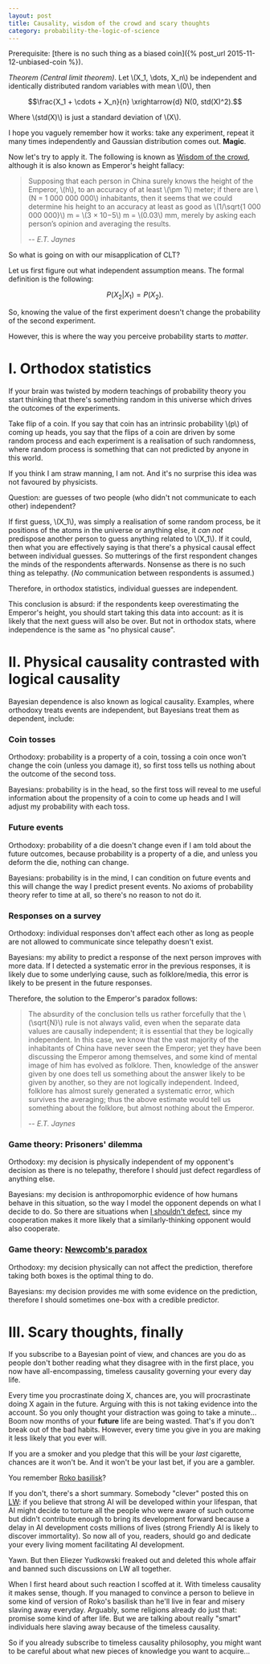 ```yaml
---
layout: post
title: Causality, wisdom of the crowd and scary thoughts
category: probability-the-logic-of-science
---
```


Prerequisite: [there is no such thing as a biased coin]({% post_url 2015-11-12-unbiased-coin %}).

*Theorem (Central limit theorem)*. Let \\(X_1, \dots, X_n\\) be independent and
identically distributed random variables with mean \\(0\\), then

$$\frac{X_1 + \cdots + X_n}{n} \xrightarrow{d} N(0, std(X)^2).$$

Where \\(std(X)\\) is just a standard deviation of \\(X\\).

I hope you vaguely remember how it works: take any experiment, repeat it many
times independently and Gaussian distribution comes out. **Magic**.

Now let's try to apply it. The following is known as [Wisdom of the
crowd][wisdom], although it is also known as Emperor's height fallacy:

> Supposing that each person in China surely knows the height of the Emperor,
> \\(h\\), to an accuracy of at least \\(\pm 1\\) meter; if there are \\(N = 1
> 000 000 000\\) inhabitants, then it seems that we could determine his height
> to an accuracy at least as good as \\(1/\sqrt{1 000 000 000}\\) m = \\(3 ×
> 10−5\\) m = \\(0.03\\) mm, merely by asking each person’s opinion and
> averaging the results.
>
> -- <cite>E.T. Jaynes</cite>

So what is going on with our misapplication of CLT?

Let us first figure out what independent assumption means.  The formal
definition is the following:

$$P(X_2 | X_1) = P(X_2).$$

So, knowing the value of the first experiment doesn't change the probability
of the second experiment.

However, this is where the way you perceive probability starts to *matter*.

# I. Orthodox statistics

If your brain was twisted by modern teachings of probability theory you start
thinking that there's something random in this universe which drives the
outcomes of the experiments.

Take flip of a coin. If you say that coin has an intrinsic probability \\(p\\)
of coming up heads, you say that the flips of a coin are driven by some random
process and each experiment is a realisation of such randomness, where random
process is something that can not predicted by anyone in this world.

If you think I am straw manning, I am not. And it's no surprise this idea was
not favoured by physicists.

Question: are guesses of two people (who didn't not communicate to each other)
independent?

If first guess, \\(X_1\\), was simply a realisation of some random process,
be it positions of the atoms in the universe or anything else, it *can not*
predispose another person to guess anything related to \\(X_1\\). If it could,
then what you are effectively saying is that there's a physical causal effect
between individual guesses. So mutterings of the first respondent changes the
minds of the respondents afterwards. Nonsense as there is no such thing as
telepathy. (*No* communication between respondents is assumed.)

Therefore, in orthodox statistics, individual guesses are independent.

This conclusion is absurd: if the respondents keep overestimating the Emperor's
height, you should start taking this data into account: as it is likely that
the next guess will also be over. But not in orthodox stats, where
independence is the same as "no physical cause".

# II. Physical causality contrasted with logical causality

Bayesian dependence is also known as logical causality. Examples, where
orthodoxy treats events are independent, but Bayesians treat them as dependent,
include:

### Coin tosses

Orthodoxy: probability is a property of a coin, tossing a coin once won't
change the coin (unless you damage it), so first toss tells us nothing about
the outcome of the second toss.

Bayesians: probability is in the head, so the first toss will reveal to me
useful information about the propensity of a coin to come up heads and I will
adjust my probability with each toss.

### Future events

Orthodoxy: probability of a die doesn't change even if I am told about the
future outcomes, because probability is a property of a die, and unless you
deform the die, nothing can change.

Bayesians: probability is in the mind, I can condition on future events and
this will change the way I predict present events. No axioms of probability
theory refer to time at all, so there's no reason to not do it.

### Responses on a survey

Orthodoxy: individual responses don't affect each other as long as people
are not allowed to communicate since telepathy doesn't exist.

Bayesians: my ability to predict a response of the next person improves
with more data. If I detected a systematic error in the previous responses,
it is likely due to some underlying cause, such as folklore/media, this
error is likely to be present in the future responses.

Therefore, the solution to the Emperor's paradox follows:

> The absurdity of the conclusion tells us rather forcefully that the
> \\(\sqrt{N}\\) rule is not always valid, even when the separate data values
> are causally independent; it is essential that they be logically independent.
> In this case, we know that the vast majority of the inhabitants of China have
> never seen the Emperor; yet they have been discussing the Emperor among
> themselves, and some kind of mental image of him has evolved as folklore.
> Then, knowledge of the answer given by one does tell us something about the
> answer likely to be given by another, so they are not logically independent.
> Indeed, folklore has almost surely generated a systematic error, which
> survives the averaging; thus the above estimate would tell us something about
> the folklore, but almost nothing about the Emperor.
>
> -- <cite>E.T. Jaynes</cite>

### Game theory: Prisoners' dilemma

Orthodoxy: my decision is physically independent of my opponent's decision as
there is no telepathy, therefore I should just defect regardless of anything
else.

Bayesians: my decision is anthropomorphic evidence of how humans behave in
this situation, so the way I model the opponent depends on what I decide to
do. So there are situations when [I shouldn't defect][prisoners], since my
cooperation makes it more likely that a similarly-thinking opponent would also
cooperate.

### Game theory: [Newcomb's paradox][newcomb]

Orthodoxy: my decision physically can not affect the prediction, therefore
taking both boxes is the optimal thing to do.

Bayesians: my decision provides me with some evidence on the prediction,
therefore I should sometimes one-box with a credible predictor.

# III. Scary thoughts, finally

If you subscribe to a Bayesian point of view, and chances are you do as people
don't bother reading what they disagree with in the first place, you now have
all-encompassing, timeless causality governing your every day life.

Every time you procrastinate doing X, chances are, you will procrastinate doing
X again in the future. Arguing with this is not taking evidence into the
account. So you only thought your distraction was going to take a minute...
Boom now months of your **future** life are being wasted. That's if you don't
break out of the bad habits. However, every time you give in you are making it
less likely that you ever will.

If you are a smoker and you pledge that this will be your *last* cigarette,
chances are it won't be. And it won't be your last bet, if you are a gambler.

You remember [Roko basilisk][roko]?

If you don't, there's a short summary. Somebody "clever" posted this on
[LW][LW]: if you believe that strong AI will be developed within your lifespan,
that AI might decide to torture all the people who were aware of such outcome
but didn't contribute enough to bring its development forward because a delay
in AI development costs millions of lives (strong Friendly AI is likely to
discover immortality). So now all of you, readers, should go and dedicate your
every living moment facilitating AI development.

Yawn. But then Eliezer Yudkowski freaked out and deleted this whole affair and
banned such discussions on LW all together.

When I first heard about such reaction I scoffed at it. With timeless causality
it makes sense, though. If you managed to convince a person to believe in some
kind of version of Roko's basilisk than he'll live in fear and misery slaving
away everyday. Arguably, some religions already do just that: promise some kind
of after life. But we are talking about really "smart" individuals here slaving
away because of the timeless causality.

So if you already subscribe to timeless causality philosophy, you might want to
be careful about what new pieces of knowledge you want to acquire...


[prisoners]: http://chalkdustmagazine.com/features/breaking-out-of-the-prisoners-dilemma/
[wisdom]: https://en.wikipedia.org/wiki/Wisdom_of_the_crowd
[newcomb]: http://lesswrong.com/lw/nc/newcombs_problem_and_regret_of_rationality/
[roko]: https://en.wikipedia.org/wiki/LessWrong#Roko.27s_basilisk
[LW]: https://wiki.lesswrong.com/wiki/Sequences
